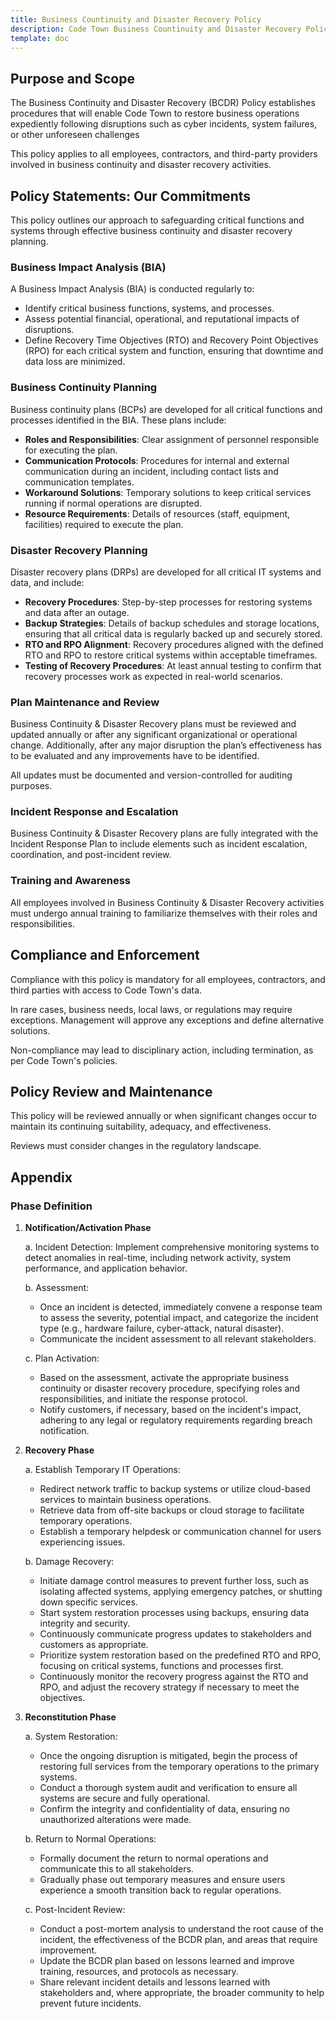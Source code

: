 ```yaml
---
title: Business Countinuity and Disaster Recovery Policy
description: Code Town Business Countinuity and Disaster Recovery Policy
template: doc
---
```


## Purpose and Scope

The Business Continuity and Disaster Recovery (BCDR) Policy establishes
procedures that will enable Code Town to restore business operations expediently
following disruptions such as cyber incidents, system failures, or other
unforeseen challenges

This policy applies to all employees, contractors, and third-party providers
involved in business continuity and disaster recovery activities.

## Policy Statements: Our Commitments

This policy outlines our approach to safeguarding critical functions and systems
through effective business continuity and disaster recovery planning.

### Business Impact Analysis (BIA)

A Business Impact Analysis (BIA) is conducted regularly to:

- Identify critical business functions, systems, and processes.
- Assess potential financial, operational, and reputational impacts of
  disruptions.
- Define Recovery Time Objectives (RTO) and Recovery Point Objectives (RPO) for
  each critical system and function, ensuring that downtime and data loss are
  minimized.

### Business Continuity Planning

Business continuity plans (BCPs) are developed for all critical functions and
processes identified in the BIA. These plans include:

- **Roles and Responsibilities**: Clear assignment of personnel responsible for
  executing the plan.
- **Communication Protocols**: Procedures for internal and external
  communication during an incident, including contact lists and communication
  templates.
- **Workaround Solutions**: Temporary solutions to keep critical services
  running if normal operations are disrupted.
- **Resource Requirements**: Details of resources (staff, equipment, facilities)
  required to execute the plan.

### Disaster Recovery Planning

Disaster recovery plans (DRPs) are developed for all critical IT systems and
data, and include:

- **Recovery Procedures**: Step-by-step processes for restoring systems and data
  after an outage.
- **Backup Strategies**: Details of backup schedules and storage locations,
  ensuring that all critical data is regularly backed up and securely stored.
- **RTO and RPO Alignment**: Recovery procedures aligned with the defined RTO
  and RPO to restore critical systems within acceptable timeframes.
- **Testing of Recovery Procedures**: At least annual testing to confirm that
  recovery processes work as expected in real-world scenarios.

### Plan Maintenance and Review

Business Continuity & Disaster Recovery plans must be reviewed and updated
annually or after any significant organizational or operational change.
Additionally, after any major disruption the plan’s effectiveness has to be
evaluated and any improvements have to be identified.

All updates must be documented and version-controlled for auditing purposes.

### Incident Response and Escalation

Business Continuity & Disaster Recovery plans are fully integrated with the
Incident Response Plan to include elements such as incident escalation,
coordination, and post-incident review.

### Training and Awareness

All employees involved in Business Continuity & Disaster Recovery activities
must undergo annual training to familiarize themselves with their roles and
responsibilities.

## Compliance and Enforcement

Compliance with this policy is mandatory for all employees, contractors, and
third parties with access to Code Town's data.

In rare cases, business needs, local laws, or regulations may require
exceptions. Management will approve any exceptions and define alternative
solutions.

Non-compliance may lead to disciplinary action, including termination, as per
Code Town's policies.

## Policy Review and Maintenance

This policy will be reviewed annually or when significant changes occur to
maintain its continuing suitability, adequacy, and effectiveness.

Reviews must consider changes in the regulatory landscape.

## Appendix

### Phase Definition

1. **Notification/Activation Phase**

   a. Incident Detection: Implement comprehensive monitoring systems to detect
   anomalies in real-time, including network activity, system performance, and
   application behavior.

   b. Assessment:

   - Once an incident is detected, immediately convene a response team to assess
     the severity, potential impact, and categorize the incident type (e.g.,
     hardware failure, cyber-attack, natural disaster).
   - Communicate the incident assessment to all relevant stakeholders.

   c. Plan Activation:

   - Based on the assessment, activate the appropriate business continuity or
     disaster recovery procedure, specifying roles and responsibilities, and
     initiate the response protocol.
   - Notify customers, if necessary, based on the incident's impact, adhering to
     any legal or regulatory requirements regarding breach notification.

2. **Recovery Phase**

   a. Establish Temporary IT Operations:

   - Redirect network traffic to backup systems or utilize cloud-based services
     to maintain business operations.
   - Retrieve data from off-site backups or cloud storage to facilitate
     temporary operations.
   - Establish a temporary helpdesk or communication channel for users
     experiencing issues.

   b. Damage Recovery:

   - Initiate damage control measures to prevent further loss, such as isolating
     affected systems, applying emergency patches, or shutting down specific
     services.
   - Start system restoration processes using backups, ensuring data integrity
     and security.
   - Continuously communicate progress updates to stakeholders and customers as
     appropriate.
   - Prioritize system restoration based on the predefined RTO and RPO, focusing
     on critical systems, functions and processes first.
   - Continuously monitor the recovery progress against the RTO and RPO, and
     adjust the recovery strategy if necessary to meet the objectives.

3. **Reconstitution Phase**

   a. System Restoration:

   - Once the ongoing disruption is mitigated, begin the process of restoring
     full services from the temporary operations to the primary systems.
   - Conduct a thorough system audit and verification to ensure all systems are
     secure and fully operational.
   - Confirm the integrity and confidentiality of data, ensuring no unauthorized
     alterations were made.

   b. Return to Normal Operations:

   - Formally document the return to normal operations and communicate this to
     all stakeholders.
   - Gradually phase out temporary measures and ensure users experience a smooth
     transition back to regular operations.

   c. Post-Incident Review:

   - Conduct a post-mortem analysis to understand the root cause of the
     incident, the effectiveness of the BCDR plan, and areas that require
     improvement.
   - Update the BCDR plan based on lessons learned and improve training,
     resources, and protocols as necessary.
   - Share relevant incident details and lessons learned with stakeholders and,
     where appropriate, the broader community to help prevent future incidents.
